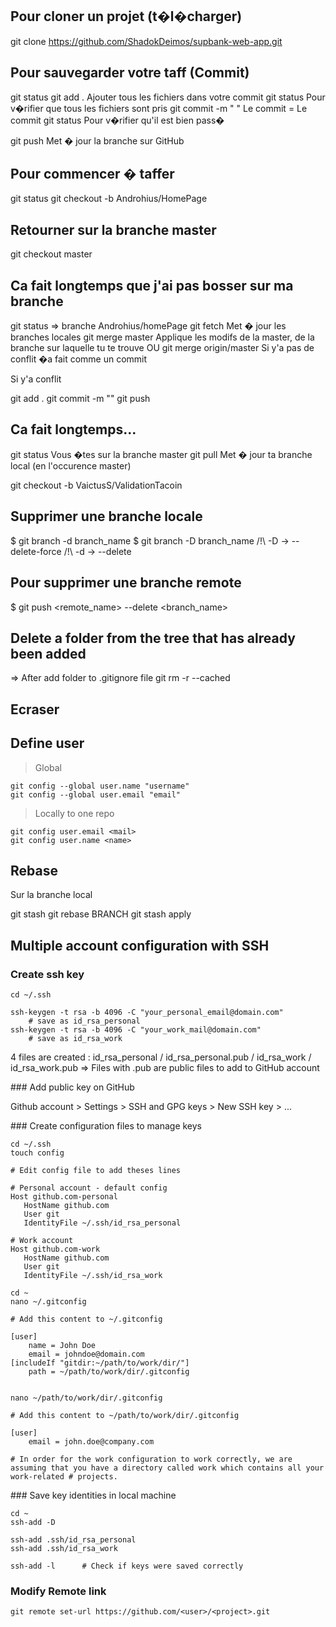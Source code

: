 ## Pour cloner un projet (t�l�charger)

git clone https://github.com/ShadokDeimos/supbank-web-app.git

## Pour sauvegarder votre taff (Commit)

git status
git add .		Ajouter tous les fichiers dans votre commit
git status 		Pour v�rifier que tous les fichiers sont pris
git commit -m "	"	Le commit = Le commit
git status		Pour v�rifier qu'il est bien pass�

git push 		Met � jour la branche sur GitHub

## Pour commencer � taffer

git status
git checkout -b Androhius/HomePage

## Retourner sur la branche master

git checkout master

## Ca fait longtemps que j'ai pas bosser sur ma branche

git status  			=> branche Androhius/homePage
git fetch			Met � jour les branches locales
git merge master		Applique les modifs de la master, de la branche sur laquelle tu te trouve
OU
git merge origin/master		Si y'a pas de conflit �a fait comme un commit

Si y'a conflit

git add .
git commit -m ""
git push

## Ca fait longtemps...

git status			Vous �tes sur la branche master
git pull			Met � jour ta branche local (en l'occurence master)

git checkout -b VaictusS/ValidationTacoin

## Supprimer une branche locale

$ git branch -d branch_name
$ git branch -D branch_name
  /!\ -D -> --delete-force
  /!\ -d -> --delete

## Pour supprimer une branche remote

$ git push <remote_name> --delete <branch_name>

## Delete a folder from the tree that has already been added
=> After add folder to .gitignore file
git rm -r --cached <folder>

## Ecraser

## Define user

> Global
```
git config --global user.name "username"
git config --global user.email "email"
```

> Locally to one repo
```
git config user.email <mail>
git config user.name <name>
```


## Rebase

  Sur la branche local

git stash
git rebase BRANCH
git stash apply

## Multiple account configuration with SSH


### Create ssh key 
```
cd ~/.ssh

ssh-keygen -t rsa -b 4096 -C "your_personal_email@domain.com"
	# save as id_rsa_personal
ssh-keygen -t rsa -b 4096 -C "your_work_mail@domain.com"
	# save as id_rsa_work
```

4 files are created : id_rsa_personal / id_rsa_personal.pub / id_rsa_work / id_rsa_work.pub
	=> Files with .pub are public files to add to GitHub account

### Add public key on GitHub

Github account > Settings > SSH and GPG keys > New SSH key > ...

### Create configuration files to  manage keys

```
cd ~/.ssh
touch config

# Edit config file to add theses lines 

# Personal account - default config
Host github.com-personal
   HostName github.com
   User git
   IdentityFile ~/.ssh/id_rsa_personal

# Work account
Host github.com-work
   HostName github.com
   User git
   IdentityFile ~/.ssh/id_rsa_work

cd ~
nano ~/.gitconfig

# Add this content to ~/.gitconfig

[user]
    name = John Doe
    email = johndoe@domain.com
[includeIf "gitdir:~/path/to/work/dir/"]
    path = ~/path/to/work/dir/.gitconfig


nano ~/path/to/work/dir/.gitconfig

# Add this content to ~/path/to/work/dir/.gitconfig

[user]
    email = john.doe@company.com

# In order for the work configuration to work correctly, we are assuming that you have a directory called work which contains all your work-related # projects.
```

### Save key identities in local machine

```
cd ~
ssh-add -D

ssh-add .ssh/id_rsa_personal
ssh-add .ssh/id_rsa_work

ssh-add -l 		# Check if keys were saved correctly
```

### Modify Remote link

```
git remote set-url https://github.com/<user>/<project>.git
```